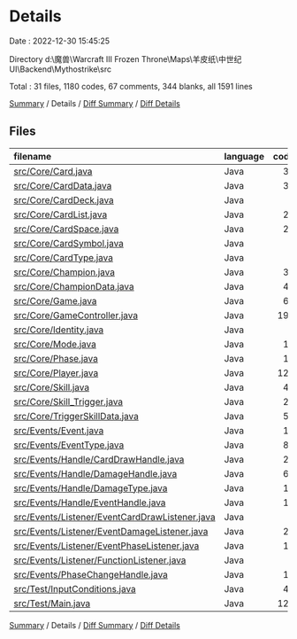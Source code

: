 # Details

Date : 2022-12-30 15:45:25

Directory d:\\魔兽\\Warcraft III Frozen Throne\\Maps\\羊皮纸\\中世纪UI\\Backend\\Mythostrike\\src

Total : 31 files,  1180 codes, 67 comments, 344 blanks, all 1591 lines

[Summary](results.md) / Details / [Diff Summary](diff.md) / [Diff Details](diff-details.md)

## Files
| filename | language | code | comment | blank | total |
| :--- | :--- | ---: | ---: | ---: | ---: |
| [src/Core/Card.java](/src/Core/Card.java) | Java | 38 | 0 | 10 | 48 |
| [src/Core/CardData.java](/src/Core/CardData.java) | Java | 31 | 0 | 9 | 40 |
| [src/Core/CardDeck.java](/src/Core/CardDeck.java) | Java | 7 | 0 | 5 | 12 |
| [src/Core/CardList.java](/src/Core/CardList.java) | Java | 24 | 0 | 4 | 28 |
| [src/Core/CardSpace.java](/src/Core/CardSpace.java) | Java | 24 | 0 | 5 | 29 |
| [src/Core/CardSymbol.java](/src/Core/CardSymbol.java) | Java | 4 | 0 | 2 | 6 |
| [src/Core/CardType.java](/src/Core/CardType.java) | Java | 4 | 0 | 2 | 6 |
| [src/Core/Champion.java](/src/Core/Champion.java) | Java | 33 | 0 | 11 | 44 |
| [src/Core/ChampionData.java](/src/Core/ChampionData.java) | Java | 40 | 0 | 14 | 54 |
| [src/Core/Game.java](/src/Core/Game.java) | Java | 60 | 6 | 19 | 85 |
| [src/Core/GameController.java](/src/Core/GameController.java) | Java | 198 | 39 | 42 | 279 |
| [src/Core/Identity.java](/src/Core/Identity.java) | Java | 4 | 0 | 2 | 6 |
| [src/Core/Mode.java](/src/Core/Mode.java) | Java | 15 | 0 | 7 | 22 |
| [src/Core/Phase.java](/src/Core/Phase.java) | Java | 10 | 0 | 2 | 12 |
| [src/Core/Player.java](/src/Core/Player.java) | Java | 122 | 0 | 30 | 152 |
| [src/Core/Skill.java](/src/Core/Skill.java) | Java | 48 | 0 | 17 | 65 |
| [src/Core/Skill_Trigger.java](/src/Core/Skill_Trigger.java) | Java | 23 | 0 | 9 | 32 |
| [src/Core/TriggerSkillData.java](/src/Core/TriggerSkillData.java) | Java | 53 | 1 | 12 | 66 |
| [src/Events/Event.java](/src/Events/Event.java) | Java | 15 | 6 | 6 | 27 |
| [src/Events/EventType.java](/src/Events/EventType.java) | Java | 83 | 0 | 27 | 110 |
| [src/Events/Handle/CardDrawHandle.java](/src/Events/Handle/CardDrawHandle.java) | Java | 24 | 0 | 8 | 32 |
| [src/Events/Handle/DamageHandle.java](/src/Events/Handle/DamageHandle.java) | Java | 63 | 0 | 18 | 81 |
| [src/Events/Handle/DamageType.java](/src/Events/Handle/DamageType.java) | Java | 11 | 0 | 5 | 16 |
| [src/Events/Handle/EventHandle.java](/src/Events/Handle/EventHandle.java) | Java | 11 | 0 | 10 | 21 |
| [src/Events/Listener/EventCardDrawListener.java](/src/Events/Observers/EventCardDrawListener.java) | Java | 3 | 0 | 2 | 5 |
| [src/Events/Listener/EventDamageListener.java](/src/Events/Observers/EventDamageListener.java) | Java | 23 | 0 | 12 | 35 |
| [src/Events/Listener/EventPhaseListener.java](/src/Events/Observers/EventPhaseListener.java) | Java | 14 | 0 | 6 | 20 |
| [src/Events/Listener/FunctionListener.java](/src/Events/Observers/FunctionListener.java) | Java | 9 | 0 | 7 | 16 |
| [src/Events/PhaseChangeHandle.java](/src/Events/PhaseChangeHandle.java) | Java | 16 | 0 | 4 | 20 |
| [src/Test/InputConditions.java](/src/Test/InputConditions.java) | Java | 46 | 6 | 17 | 69 |
| [src/Test/Main.java](/src/Test/Main.java) | Java | 124 | 9 | 20 | 153 |

[Summary](results.md) / Details / [Diff Summary](diff.md) / [Diff Details](diff-details.md)